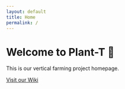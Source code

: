 ```yaml
---
layout: default
title: Home
permalink: /
---
```


# Welcome to Plant-T 🌱

This is our vertical farming project homepage.

[Visit our Wiki](wiki)